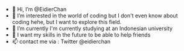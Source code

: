 - 👋 Hi, I’m @EidierChan
- 👀 I’m interested in the world of coding but I don't even know about coding hehe, but I want to explore this field.
- 🌱 I’m currently I'm currently studying at an Indonesian university
- 💞️ I want my skills in the future to be able to help friends
- 📫 contact me via : Twitter @eidierchan

<!---
EidierChan/EidierChan is a ✨ special ✨ repository because its `README.md` (this file) appears on your GitHub profile.
You can click the Preview link to take a look at your changes.
--->
